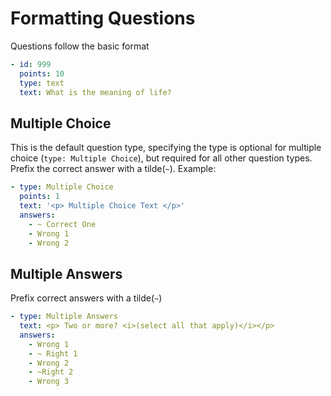 Formatting Questions
=====================================

Questions follow the basic format
```yaml
- id: 999
  points: 10
  type: text
  text: What is the meaning of life?
```

Multiple Choice
----------------------
This is the default question type, specifying the type is optional for multiple choice (`type: Multiple Choice`), but required for all other question types.
Prefix the correct answer with a tilde(`~`).
Example:
```yaml
- type: Multiple Choice
  points: 1
  text: '<p> Multiple Choice Text </p>'
  answers:
    - ~ Correct One
    - Wrong 1
    - Wrong 2
```


Multiple Answers
------------------------------
Prefix correct answers with a tilde(`~`)

```yaml
- type: Multiple Answers
  text: <p> Two or more? <i>(select all that apply)</i></p>
  answers:
    - Wrong 1
    - ~ Right 1
    - Wrong 2
    - ~Right 2
    - Wrong 3
```

